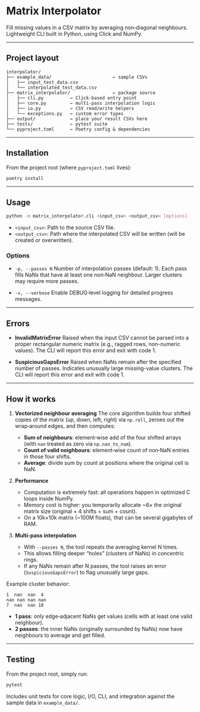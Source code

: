 # Matrix Interpolator

Fill missing values in a CSV matrix by averaging non‑diagonal neighbours. Lightweight CLI built in Python, using Click and NumPy.

---

## Project layout

```
interpolator/
├── example_data/                       ← sample CSVs
│   ├── input_test_data.csv
│   └── interpolated_test_data.csv
├── matrix_interpolator/                ← package source
│   ├── cli.py          ← Click-based entry point
│   ├── core.py         ← multi-pass interpolation logic
│   ├── io.py           ← CSV read/write helpers
│   └── exceptions.py   ← custom error types
├── output/             ← place your result CSVs here
├── tests/              ← pytest suite
└── pyproject.toml      ← Poetry config & dependencies
```

---

## Installation

From the project root (where `pyproject.toml` lives):

```bash
poetry install
```

---

## Usage

```bash
python -m matrix_interpolator.cli <input_csv> <output_csv> [options]
```

* `<input_csv>`: Path to the source CSV file.
* `<output_csv>`: Path where the interpolated CSV will be written (will be created or overwritten).

### Options

* `-p, --passes N`
  Number of interpolation passes (default: 1). Each pass fills NaNs that have at least one non‑NaN neighbour. Larger clusters may require more passes.

* `-v, --verbose`
  Enable DEBUG‑level logging for detailed progress messages.

---

## Errors

* **InvalidMatrixError**
  Raised when the input CSV cannot be parsed into a proper rectangular numeric matrix (e.g., ragged rows, non-numeric values). The CLI will report this error and exit with code 1.

* **SuspiciousGapsError**
  Raised when NaNs remain after the specified number of passes. Indicates unusually large missing-value clusters. The CLI will report this error and exit with code 1.

---
## How it works

1. **Vectorized neighbour averaging**
   The core algorithm builds four shifted copies of the matrix (up, down, left, right) via `np.roll`, zeroes out the wrap‑around edges, and then computes:

   * **Sum of neighbours**: element‑wise add of the four shifted arrays (with `nan` treated as zero via `np.nan_to_num`).
   * **Count of valid neighbours**: element‑wise count of non‑NaN entries in those four shifts.
   * **Average**: divide sum by count at positions where the original cell is NaN.

2. **Performance**

   * Computation is extremely fast: all operations happen in optimized C loops inside NumPy.
   * Memory cost is higher: you temporarily allocate \~6× the original matrix size (original + 4 shifts + sum + count).
   * On a 10k×10k matrix (\~100M floats), that can be several gigabytes of RAM.

3. **Multi‑pass interpolation**

   * With `--passes N`, the tool repeats the averaging kernel N times.
   * This allows filling deeper “holes” (clusters of NaNs) in concentric rings.
   * If any NaNs remain after N passes, the tool raises an error (`SuspiciousGapsError`) to flag unusually large gaps.

Example cluster behavior:

```
1  nan  nan  4
nan nan nan nan
7  nan  nan 10
```

* **1 pass**: only edge‑adjacent NaNs get values (cells with at least one valid neighbour).
* **2 passes**: the inner NaNs (originally surrounded by NaNs) now have neighbours to average and get filled.

---

## Testing

From the project root, simply run:

```bash
pytest
```

Includes unit tests for core logic, I/O, CLI, and integration against the sample data in `example_data/`.
